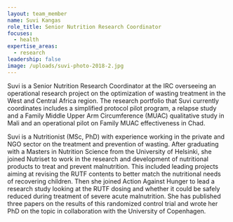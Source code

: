 ```yaml
---
layout: team_member
name: Suvi Kangas
role_title: Senior Nutrition Research Coordinator
focuses:
  - health
expertise_areas:
  - research
leadership: false
image: /uploads/suvi-photo-2018-2.jpg
---
```


Suvi is a Senior Nutrition Research Coordinator at the IRC overseeing an operational research project on the optimization of wasting treatment in the West and Central Africa region. The research portfolio that Suvi currently coordinates includes a simplified protocol pilot program, a relapse study and a Family Middle Upper Arm Circumference (MUAC) qualitative study in Mali and an operational pilot on Family MUAC effectiveness in Chad.

Suvi is a Nutritionist (MSc, PhD) with experience working in the private and NGO sector on the treatment and prevention of wasting. After graduating with a Masters in Nutrition Science from the University of Helsinki, she joined Nutriset to work in the research and development of nutritional products to treat and prevent malnutrition. This included leading projects aiming at revising the RUTF contents to better match the nutritional needs of recovering children. Then she joined Action Against Hunger to lead a research study looking at the RUTF dosing and whether it could be safely reduced during treatment of severe acute malnutrition. She has published three papers on the results of this randomized control trial and wrote her PhD on the topic in collaboration with the University of Copenhagen.&nbsp;
